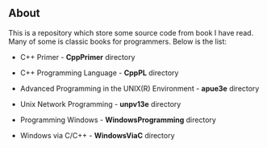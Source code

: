 ## About

This is a repository which store some source code from book I have read. Many of some is classic books for programmers. Below is the list:

* C++ Primer - **CppPrimer** directory

* C++ Programming Language - **CppPL** directory

* Advanced Programming in the UNIX(R) Environment - **apue3e** directory

* Unix Network Programming - **unpv13e** directory

* Programming Windows - **WindowsProgramming** directory

* Windows via C/C++ - **WindowsViaC** directory

